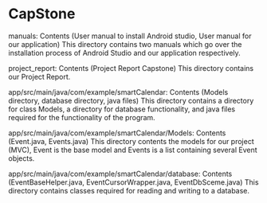 # CapStone
manuals: Contents (User manual to install Android studio, User manual for our application)
                This directory contains two manuals which go over the installation process of Android Studio and our application respectively.    
                
project_report: Contents (Project Report Capstone)
                This directory contains our Project Report.
   
app/src/main/java/com/example/smartCalendar: Contents (Models directory, database directory, java files)
                This directory contains a directory for class Models, a directory for database functionality, and java files required for the functionality of the program.
                
app/src/main/java/com/example/smartCalendar/Models: Contents (Event.java, Events.java)
                This directory contents the models for our project (MVC), Event is the base model and Events is a list containing several Event objects.
                
 app/src/main/java/com/example/smartCalendar/database: Contents (EventBaseHelper.java, EventCursorWrapper.java, EventDbSceme.java)
                This directory contains classes required for reading and writing to a database.
